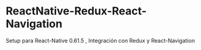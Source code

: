 # ReactNative-Redux-React-Navigation
Setup para React-Native 0.61.5 , Integración con Redux y React-Navigation
